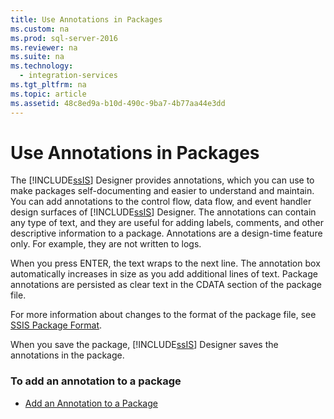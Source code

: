```yaml
---
title: Use Annotations in Packages
ms.custom: na
ms.prod: sql-server-2016
ms.reviewer: na
ms.suite: na
ms.technology: 
  - integration-services
ms.tgt_pltfrm: na
ms.topic: article
ms.assetid: 48c8ed9a-b10d-490c-9ba7-4b77aa44e3dd
---
```

# Use Annotations in Packages
  The [!INCLUDE[ssIS](../../Token/Other/ssIS_md.md)] Designer provides annotations, which you can use to make packages self\-documenting and easier to understand and maintain. You can add annotations to the control flow, data flow, and event handler design surfaces of [!INCLUDE[ssIS](../../Token/Other/ssIS_md.md)] Designer. The annotations can contain any type of text, and they are useful for adding labels, comments, and other descriptive information to a package. Annotations are a design\-time feature only. For example, they are not written to logs.  
  
 When you press ENTER, the text wraps to the next line. The annotation box automatically increases in size as you add additional lines of text. Package annotations are persisted as clear text in the CDATA section of the package file.  
  
 For more information about changes to the format of the package file, see [SSIS Package Format](../../Topics/TopicNameNotContainA/SSIS-Package-Format.md).  
  
 When you save the package, [!INCLUDE[ssIS](../../Token/Other/ssIS_md.md)] Designer saves the annotations in the package.  
  
### To add an annotation to a package  
  
-   [Add an Annotation to a Package](../../Topics/TopicNameContainA/Add-an-Annotation-to-a-Package.md)  
  
  